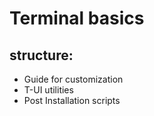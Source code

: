 # Terminal basics

## structure:
* Guide for customization
* T-UI utilities
* Post Installation scripts
